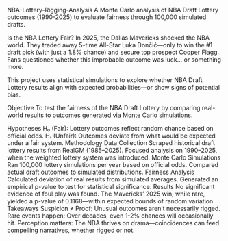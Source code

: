 NBA-Lottery-Rigging-Analysis
A Monte Carlo analysis of NBA Draft Lottery outcomes (1990-2025) to evaluate fairness through 100,000 simulated drafts.

Is the NBA Lottery Fair?
In 2025, the Dallas Mavericks shocked the NBA world. They traded away 5-time All-Star Luka Dončić—only to win the #1 draft pick (with just a 1.8% chance) and secure top prospect Cooper Flagg. Fans questioned whether this improbable outcome was luck... or something more.

This project uses statistical simulations to explore whether NBA Draft Lottery results align with expected probabilities—or show signs of potential bias.

Objective
To test the fairness of the NBA Draft Lottery by comparing real-world results to outcomes generated via Monte Carlo simulations.

Hypotheses
H₀ (Fair): Lottery outcomes reflect random chance based on official odds.
H₁ (Unfair): Outcomes deviate from what would be expected under a fair system.
Methodology
Data Collection
Scraped historical draft lottery results from RealGM (1985–2025).
Focused analysis on 1990–2025, when the weighted lottery system was introduced.
Monte Carlo Simulations
Ran 100,000 lottery simulations per year based on official odds.
Compared actual draft outcomes to simulated distributions.
Fairness Analysis
Calculated deviation of real results from simulated averages.
Generated an empirical p-value to test for statistical significance.
Results
No significant evidence of foul play was found.
The Mavericks’ 2025 win, while rare, yielded a p-value of 0.1168—within expected bounds of random variation.
Takeaways
Suspicion ≠ Proof: Unusual outcomes aren’t necessarily rigged.
Rare events happen: Over decades, even 1-2% chances will occasionally hit.
Perception matters: The NBA thrives on drama—coincidences can feed compelling narratives, whether rigged or not.